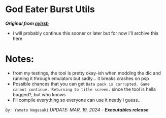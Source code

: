 # God Eater Burst Utils

***Original from [nyirsh](https://github.com/nyirsh/GEBUtils)***

- i will probably continue this sooner or later but for now i'll archive this here

# Notes:
- from my testings, the tool is pretty okay-ish when modding the dlc and running it
  through emulators but sadly... it breaks crashes on psp
- Possible chances that you can get
  `Data pack is corrupted. Game cannot continue.
   Returning to title screen.` since the tool is hella bugged?, but who knows
- I'll compile everything so everyone can use it neatly i guess..


`By: Yamato Nagasaki`
*UPDATE: MAR, 19, 2024 - ***Executables release****
